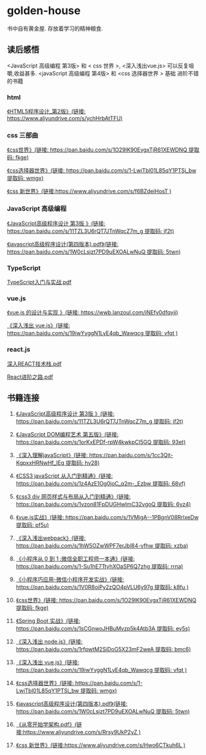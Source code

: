 # golden-house
书中自有黄金屋. 存放着学习的精神粮食.

## 读后感悟

<JavaScript 高级编程 第3版> 和 < css 世界 >, <深入浅出vue.js> 可以反复咀嚼,收益甚多.
<javaScript 高级编程 第4版> 和 <css 选择器世界 > 基础 进阶不错的书籍

### html 

[《HTML5程序设计_第2版》(链接: https://www.aliyundrive.com/s/ychHrbAtTFU)](https://www.aliyundrive.com/s/ychHrbAtTFU)

### css 三部曲

[《css世界》(链接: https://pan.baidu.com/s/1O29lK90EvgxTjR61XEWDNQ 提取码: fkge)](https://pan.baidu.com/s/1O29lK90EvgxTjR61XEWDNQ)

[《css选择器世界》(链接: https://pan.baidu.com/s/1-LwiTbl01L85qY1PTSj_bw 提取码: wmgx)](https://pan.baidu.com/s/1-LwiTbl01L85qY1PTSj_bw)

[《css 新世界》(链接:https://www.aliyundrive.com/s/f6BZdeiHosT )](https://www.aliyundrive.com/s/f6BZdeiHosT)

### JavaScript 高级编程

[《JavaScript高级程序设计 第3版 》(链接: https://pan.baidu.com/s/11TZL3U6rQT7JTnWqcZ7m_g 提取码: jf2t)](https://pan.baidu.com/s/11TZL3U6rQT7JTnWqcZ7m_g)

[《javascript高级程序设计(第四版本).pdf》(链接: https://pan.baidu.com/s/1W0cLsjzt7PD9uEXOALwNuQ 提取码: 5twn)](https://pan.baidu.com/s/1W0cLsjzt7PD9uEXOALwNuQ)

### TypeScript 

[TypeScript入门与实战.pdf](https://www.aliyundrive.com/s/PW515HZ8Dy1)


### vue.js


[《vue.js 的设计与实现 》(链接: https://wwb.lanzoul.com/iNEfy0dfqyji)](https://wwb.lanzoul.com/iNEfy0dfqyji)


[《深入浅出 vue.js》(链接: https://pan.baidu.com/s/19iwYvggN1LyE4qb_Wawqcg 提取码: vfqt )](https://pan.baidu.com/s/19iwYvggN1LyE4qb_Wawqcg)


###  react.js

[深入REACT技术栈.pdf](https://www.aliyundrive.com/s/eihgdXCvmXK)

[React进阶之路.pdf](https://www.aliyundrive.com/s/8cU6aBxaMzK)


## 书籍连接
1. [《JavaScript高级程序设计 第3版 》(链接: https://pan.baidu.com/s/11TZL3U6rQT7JTnWqcZ7m_g 提取码: jf2t)](https://pan.baidu.com/s/11TZL3U6rQT7JTnWqcZ7m_g)

2. [《JavaScript DOM编程艺术 第五版》(链接: https://pan.baidu.com/s/1orKxEPDf-rpW4kwkpCl5GQ 提取码: 93et)](https://pan.baidu.com/s/1orKxEPDf-rpW4kwkpCl5GQ)

3. [《深入理解javaScript》(链接: https://pan.baidu.com/s/1cc3Qjt-KgpxxHRNwHf_IEg 提取码: hv28)](https://pan.baidu.com/s/1cc3Qjt-KgpxxHRNwHf_IEg)

4. [《CSS3 javaScript 从入门到精通》(链接: https://pan.baidu.com/s/1z4AzE1Og0joC_q2m-_Ezbw 提取码: 68vf)](https://pan.baidu.com/s/1z4AzE1Og0joC_q2m-_Ezbw)

5. [《css3 div 网页样式与布局从入门到精通》(链接: https://pan.baidu.com/s/1vzon81FpDUGHwImC32vgoQ 提取码: 6yz4)](https://pan.baidu.com/s/1vzon81FpDUGHwImC32vgoQ)

6. [《vue.js实战》(链接: https://pan.baidu.com/s/1VMigA--1PBgnV08RrlxeDw 提取码: pf5u)](https://pan.baidu.com/s/1VMigA--1PBgnV08RrlxeDw)

7. [《深入浅出webpack》(链接: https://pan.baidu.com/s/1hW5OZwWPF7erJbl84-vfhw 提取码: xzba)](https://pan.baidu.com/s/1hW5OZwWPF7erJbl84-vfhw)

8. [《小程序从 0 到 1 :微信全职工程师一本通》(链接: https://pan.baidu.com/s/1-Su1hE7TtyhXOaSP6Q7zhg 提取码: rrna)](https://pan.baidu.com/s/1-Su1hE7TtyhXOaSP6Q7zhg)

9. [《小程序巧应用-微信小程序开发实战》(链接: https://pan.baidu.com/s/1V0R8oiPy2zQO4pVLU6y97g 提取码: k8fu )](https://pan.baidu.com/s/1V0R8oiPy2zQO4pVLU6y97g)

10. [《css世界》(链接: https://pan.baidu.com/s/1O29lK90EvgxTjR61XEWDNQ 提取码: fkge)](https://pan.baidu.com/s/1O29lK90EvgxTjR61XEWDNQ)

11. [《Spring Boot 实战》(链接: https://pan.baidu.com/s/1sCGnwoJHBuMvzp5k4Atb3A 提取码: ey5s)](https://pan.baidu.com/s/1sCGnwoJHBuMvzp5k4Atb3A)

12. [《深入浅出 node.js》(链接: https://pan.baidu.com/s/1rfpwtM2SiDoG5X23mF2weA 提取码: bmc6)](https://pan.baidu.com/s/1rfpwtM2SiDoG5X23mF2weA)

13. [《深入浅出 vue.js》(链接: https://pan.baidu.com/s/19iwYvggN1LyE4qb_Wawqcg 提取码: vfqt )](https://pan.baidu.com/s/19iwYvggN1LyE4qb_Wawqcg)

14. [《css选择器世界》(链接: https://pan.baidu.com/s/1-LwiTbl01L85qY1PTSj_bw 提取码: wmgx)](https://pan.baidu.com/s/1-LwiTbl01L85qY1PTSj_bw)

16.  [《javascript高级程序设计(第四版本).pdf》(链接: https://pan.baidu.com/s/1W0cLsjzt7PD9uEXOALwNuQ 提取码: 5twn)](https://pan.baidu.com/s/1W0cLsjzt7PD9uEXOALwNuQ)

17.  [《从零开始学架构.pdf》(链接:https://www.aliyundrive.com/s/Rrsy9UkP2yZ )](https://www.aliyundrive.com/s/Rrsy9UkP2yZ)

18.  [《css 新世界》(链接:https://www.aliyundrive.com/s/Hwo6CTkuh6L )](https://www.aliyundrive.com/s/Hwo6CTkuh6L)



